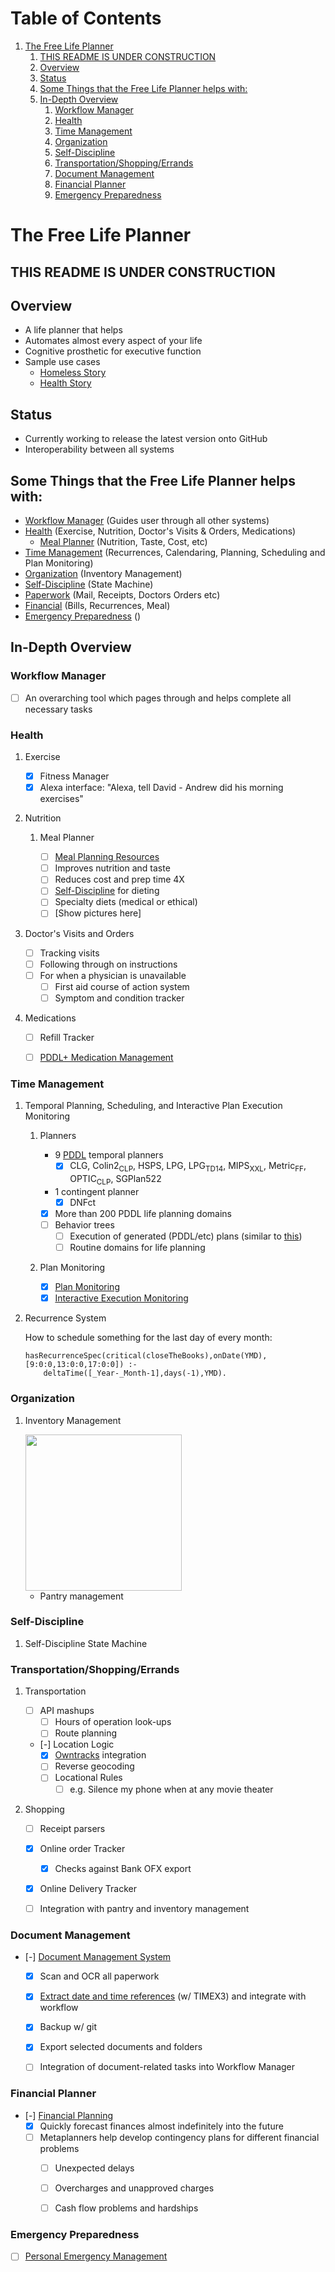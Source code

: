 
# Table of Contents

1.  [The Free Life Planner](#orgd71fe61)
    1.  [THIS README IS UNDER CONSTRUCTION](#org04054c3)
    2.  [Overview](#org06ba9aa)
    3.  [Status](#orgaff03b7)
    4.  [Some Things that the Free Life Planner helps with:](#orga0977bc)
    5.  [In-Depth Overview](#org7fc25d2)
        1.  [Workflow Manager](#org676f7b1)
        2.  [Health](#org44cacdb)
        3.  [Time Management](#orgb81e725)
        4.  [Organization](#org0dedbb5)
        5.  [Self-Discipline](#org8494fde)
        6.  [Transportation/Shopping/Errands](#org1c0385e)
        7.  [Document Management](#org9df595e)
        8.  [Financial Planner](#org2e46833)
        9.  [Emergency Preparedness](#org61d3991)


<a id="orgd71fe61"></a>

# The Free Life Planner


<a id="org04054c3"></a>

## THIS README IS UNDER CONSTRUCTION


<a id="org06ba9aa"></a>

## Overview

-   A life planner that helps
-   Automates almost every aspect of your life
-   Cognitive prosthetic for executive function
-   Sample use cases
    -   [Homeless Story](https://frdcsa.org/~andrewdo/writings/homeless-story.html)
    -   [Health Story](https://frdcsa.org/~andrewdo/writings/health-story.html)


<a id="orgaff03b7"></a>

## Status

-   Currently working to release the latest version onto GitHub
-   Interoperability between all systems


<a id="orga0977bc"></a>

## Some Things that the Free Life Planner helps with:

-   [Workflow Manager](#org676f7b1) (Guides user through all other systems)
-   [Health](#org44cacdb) (Exercise, Nutrition, Doctor's Visits & Orders, Medications)
    -   [Meal Planner](#orgd1432af) (Nutrition, Taste, Cost, etc)
-   [Time Management](#orgb81e725) (Recurrences, Calendaring, Planning, Scheduling and Plan Monitoring)
-   [Organization](#org0dedbb5) (Inventory Management)
-   [Self-Discipline](#org8494fde) (State Machine)
-   [Paperwork](#org9df595e) (Mail, Receipts, Doctors Orders etc)
-   [Financial](#org2e46833) (Bills, Recurrences, Meal)
-   [Emergency Preparedness](#org61d3991) ()


<a id="org7fc25d2"></a>

## In-Depth Overview


<a id="org676f7b1"></a>

### Workflow Manager

-   [ ] An overarching tool which pages through and helps complete all necessary tasks


<a id="org44cacdb"></a>

### Health

1.  Exercise

    -   [X] Fitness Manager
    -   [X] Alexa interface: "Alexa, tell David - Andrew did his morning exercises"

2.  Nutrition

    1.  Meal Planner
    
        -   [ ] [Meal Planning Resources](https://frdcsa.org/~andrewdo/WebWiki/MealPlanningResources.html)
        -   [ ] Improves nutrition and taste
        -   [ ] Reduces cost and prep time 4X
        -   [ ] [Self-Discipline](#org8494fde) for dieting
        -   [ ] Specialty diets (medical or ethical)
        -   [ ] [Show pictures here]

3.  Doctor's Visits and Orders

    -   [ ] Tracking visits
    -   [ ] Following through on instructions
    -   [ ] For when a physician is unavailable
        -   [ ] First aid course of action system
        -   [ ] Symptom and condition tracker

4.  Medications

    -   [ ] Refill Tracker
    -   [ ] [PDDL+ Medication Management](https://github.com/fareskalaboud/PDDLPlusBenchmarkDomains)


<a id="orgb81e725"></a>

### Time Management

1.  Temporal Planning, Scheduling, and Interactive Plan Execution Monitoring

    1.  Planners
    
        -   9 [PDDL](https://en.wikipedia.org/wiki/Planning_Domain_Definition_Language) temporal planners
            -   [X] CLG, Colin2<sub>CLP</sub>, HSPS, LPG, LPG<sub>TD</sub><sub>1</sub><sub>4</sub>, MIPS<sub>XXL</sub>, Metric<sub>FF</sub>, OPTIC<sub>CLP</sub>, SGPlan522
        -   1 contingent planner
            -   [X] DNFct
        -   [X] More than 200 PDDL life planning domains
        -   [ ] Behavior trees
            -   [ ] Execution of generated (PDDL/etc) plans (similar to [this](https://arxiv.org/pdf/2101.01964.pdf))
            -   [ ] Routine domains for life planning
    
    2.  Plan Monitoring
    
        -   [X] [Plan Monitoring](https://github.com/aindilis/plan-monitor#readme)
        -   [X] [Interactive Execution Monitoring](https://frdcsa.org/~andrewdo/iem2-3.mp4)

2.  Recurrence System

    How to schedule something for the last day of every month:
    
        hasRecurrenceSpec(critical(closeTheBooks),onDate(YMD),[9:0:0,13:0:0,17:0:0]) :-
        	deltaTime([_Year-_Month-1],days(-1),YMD).


<a id="org0dedbb5"></a>

### Organization

1.  Inventory Management

    <img src="https://frdcsa.org/~andrewdo/projects/flp-screencaps/14.jpg" width="250px">
    
    -   Pantry management


<a id="org8494fde"></a>

### Self-Discipline

1.  Self-Discipline State Machine


<a id="org1c0385e"></a>

### Transportation/Shopping/Errands

1.  Transportation

    -   [ ] API mashups
        -   [ ] Hours of operation look-ups
        -   [ ] Route planning
    -   [-] Location Logic
        -   [X] [Owntracks](https://owntracks.org/) integration
        -   [ ] Reverse geocoding
        -   [ ] Locational Rules
            -   [ ] e.g. Silence my phone when at any movie theater

2.  Shopping

    -   [ ] Receipt parsers
    -   [X] Online order Tracker
        -   [X] Checks against Bank OFX export
    -   [X] Online Delivery Tracker
    -   [ ] Integration with pantry and inventory management


<a id="org9df595e"></a>

### Document Management

-   [-] [Document Management System](https://frdcsa.org/~andrewdo/projects/paperless-office/)
    -   [X] Scan and OCR all paperwork
    -   [X] [Extract date and time references](https://frdcsa.org/~andrewdo/projects/flp-screencaps/01.jpg) (w/ TIMEX3) and integrate with workflow
    -   [X] Backup w/ git
    -   [X] Export selected documents and folders
    -   [ ] Integration of document-related tasks into Workflow Manager


<a id="org2e46833"></a>

### Financial Planner

-   [-] [Financial Planning](https://github.com/aindilis/financial-planning#readme)
    -   [X] Quickly forecast finances almost indefinitely into the future
    -   [ ] Metaplanners help develop contingency plans for different financial problems
        -   [ ] Unexpected delays
        -   [ ] Overcharges and unapproved charges
        -   [ ] Cash flow problems and hardships


<a id="org61d3991"></a>

### Emergency Preparedness

-   [ ] [Personal Emergency Management](https://frdcsa.org/~andrewdo/ontolog-20220410-reduced.mp4)

